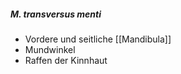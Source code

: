 ---
---
##### M. transversus menti
*   Vordere und seitliche [[Mandibula]]
*   Mundwinkel
*   Raffen der Kinnhaut